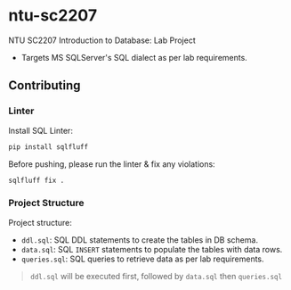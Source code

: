 # ntu-sc2207

NTU SC2207 Introduction to Database: Lab Project

- Targets MS SQLServer's SQL dialect as per lab requirements.

## Contributing

### Linter

Install SQL Linter:

```sh
pip install sqlfluff
```

Before pushing, please run the linter & fix any violations:

```sh
sqlfluff fix .
```

### Project Structure

Project structure:

- `ddl.sql`: SQL DDL statements to create the tables in DB schema.
- `data.sql`: SQL `INSERT` statements to populate the tables with data rows.
- `queries.sql`: SQL queries to retrieve data as per lab requirements.

> `ddl.sql` will be executed first, followed by `data.sql` then `queries.sql`
